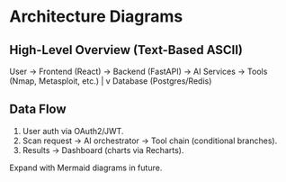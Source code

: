 # Architecture Diagrams

## High-Level Overview (Text-Based ASCII)
User -> Frontend (React) -> Backend (FastAPI) -> AI Services -> Tools (Nmap, Metasploit, etc.)
                             |
                             v
                          Database (Postgres/Redis)

## Data Flow
1. User auth via OAuth2/JWT.
2. Scan request -> AI orchestrator -> Tool chain (conditional branches).
3. Results -> Dashboard (charts via Recharts).

Expand with Mermaid diagrams in future.
